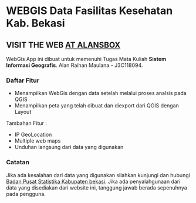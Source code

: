# WEBGIS Data Fasilitas Kesehatan Kab. Bekasi
## VISIT THE WEB [AT ALANSBOX](https://gis.alansbox.online/)
WebGis App ini dibuat untuk memenuhi Tugas Mata Kuliah **Sistem Informasi Geografis**.
Alan Raihan Maulana - J3C118094.
### Daftar Fitur

  - Menampilkan WebGis dengan data setelah melalui proses analsis pada QGIS
  - Menampilkan peta yang telah dibuat dan diexport dari QGIS dengan Layout


Tambahan Fitur :
  - IP GeoLocation
  - Multiple web maps
  - Unduhan langsung dari data yang digunakan

  
### Catatan

  Jika ada kesalahan dari data yang digunakan silahkan kunjungi dan hubungi [Badan Pusat Statistika Kabupaten bekasi](https://bekasikab.bps.go.id/).
  Jika ada penyalahgunaan dari data yang disediakan dari website ini, tanggung jawab berada sepenuhnya pada pengguna.
